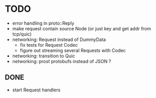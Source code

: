 # TODO

- error handling in proto::Reply
- make request contain source Node (or just key and get addr from tcp/quic)
- networking: Request instead of DummyData
  - fix tests for Request Codec
  - figure out streaming several Requests with Codec
- networking: transition to Quic
- networking: prost protobufs instead of JSON ?

## DONE

- start Request handlers

